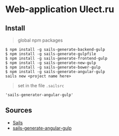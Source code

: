 # Web-application Ulect.ru

## Install

> global npm packages 

    $ npm install -g sails-generate-backend-gulp
    $ npm install -g sails-generate-gulpfile
    $ npm install -g sails-generate-frontend-gulp
    $ npm install -g sails-generate-new-gulp
    $ npm install -g sails-generate-bower-gulp
    $ npm install -g sails-generate-angular-gulp
    sails new <project name here>

> set in the file `.sailsrc` 

    'sails-generator-angular-gulp'

## Sources

- [Sails](http://sailsjs.org) 
- [sails-generate-angular-gulp](https://github.com/Karnith/sails-generate-angular-gulp)

